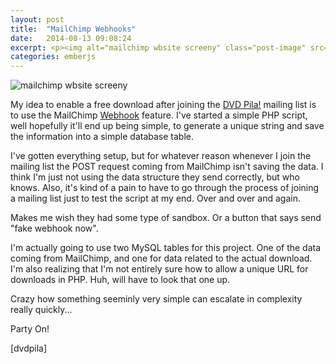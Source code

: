 ```yaml
---
layout: post
title:  "MailChimp Webhooks"
date:   2014-08-13 09:08:24
excerpt: <p><img alt="mailchimp wbsite screeny" class="post-image" src="http://www.thehoick.com/images/mailchimp_webhooks.png"/></p>
categories: emberjs
---
```

 

<p><img alt="mailchimp wbsite screeny" class="post-image" src="http://www.thehoick.com/images/mailchimp_webhooks.png" /></p>

<p>My idea to enable a free download after joining the <a href="http://dvdpila.thehoick.com" rel="nofollow">DVD Pila!</a> mailing list is to use the MailChimp <a href="http://apidocs.mailchimp.com/webhooks/" rel="nofollow">Webhook</a> feature.  I've started a simple PHP script, well hopefully it'll end up being simple, to generate a unique string and save the information into a simple database table.</p>

<p>I've gotten everything setup, but for whatever reason whenever I join the mailing list the POST request coming from MailChimp isn't saving the data.  I think I'm just not using the data structure they send correctly, but who knows.  Also, it's kind of a pain to have to go through the process of joining a mailing list just to test the script at my end.   Over and over and again.</p>

<p>Makes me wish they had some type of sandbox.  Or a button that says send "fake webhook now".</p>

<p>I'm actually going to use two MySQL tables for this project.  One of the data coming from MailChimp, and one for data related to the actual download.  I'm also realizing that I'm not entirely sure how to allow a unique URL for downloads in PHP.  Huh, will have to look that one up.</p>

<p>Crazy how something seeminly very simple can escalate in complexity really quickly...</p>

<p>Party On!</p>

<p>[dvdpila]</p>
 

